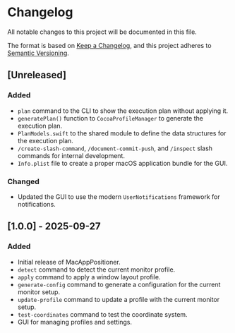 # Changelog

All notable changes to this project will be documented in this file.

The format is based on [Keep a Changelog](https://keepachangelog.com/en/1.0.0/),
and this project adheres to [Semantic Versioning](https://semver.org/spec/v2.0.0.html).

## [Unreleased]

### Added

- `plan` command to the CLI to show the execution plan without applying it.
- `generatePlan()` function to `CocoaProfileManager` to generate the execution plan.
- `PlanModels.swift` to the shared module to define the data structures for the execution plan.
- `/create-slash-command`, `/document-commit-push`, and `/inspect` slash commands for internal development.
- `Info.plist` file to create a proper macOS application bundle for the GUI.

### Changed

- Updated the GUI to use the modern `UserNotifications` framework for notifications.

## [1.0.0] - 2025-09-27

### Added

- Initial release of MacAppPositioner.
- `detect` command to detect the current monitor profile.
- `apply` command to apply a window layout profile.
- `generate-config` command to generate a configuration for the current monitor setup.
- `update-profile` command to update a profile with the current monitor setup.
- `test-coordinates` command to test the coordinate system.
- GUI for managing profiles and settings.
